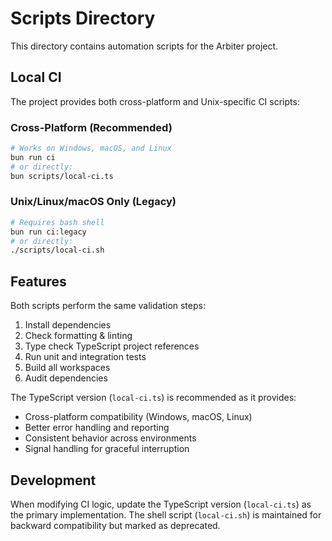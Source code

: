 # Scripts Directory

This directory contains automation scripts for the Arbiter project.

## Local CI

The project provides both cross-platform and Unix-specific CI scripts:

### Cross-Platform (Recommended)

```bash
# Works on Windows, macOS, and Linux
bun run ci
# or directly:
bun scripts/local-ci.ts
```

### Unix/Linux/macOS Only (Legacy)

```bash
# Requires bash shell
bun run ci:legacy
# or directly:
./scripts/local-ci.sh
```

## Features

Both scripts perform the same validation steps:

1. Install dependencies
2. Check formatting & linting
3. Type check TypeScript project references
4. Run unit and integration tests
5. Build all workspaces
6. Audit dependencies

The TypeScript version (`local-ci.ts`) is recommended as it provides:

- Cross-platform compatibility (Windows, macOS, Linux)
- Better error handling and reporting
- Consistent behavior across environments
- Signal handling for graceful interruption

## Development

When modifying CI logic, update the TypeScript version (`local-ci.ts`) as the
primary implementation. The shell script (`local-ci.sh`) is maintained for
backward compatibility but marked as deprecated.
